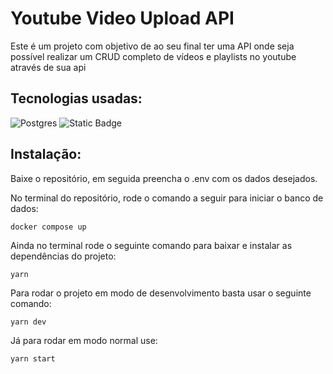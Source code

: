 # Youtube Video Upload API

Este é um projeto com objetivo de ao seu final ter uma API onde seja possível realizar um CRUD completo de vídeos e playlists no youtube através de sua api

## Tecnologias usadas:
<div style ="display: inline_block">
  <img src="https://img.shields.io/badge/PostgreSQL-316192?style=for-the-badge&logo=postgresql&logoColor=white" alt="Postgres">
  <img alt="Static Badge" src="https://img.shields.io/badge/AdonisJs-adonisjs?style=for-the-badge&logo=adonisjs&logoColor=white&color=%235A45FF">
</div>

## Instalação:
Baixe o repositório, em seguida preencha o .env com os dados desejados.

No terminal do repositório, rode o comando a seguir para iniciar o banco de dados:
```
docker compose up
```
  
Ainda no terminal rode o seguinte comando para baixar e instalar as dependências do projeto:  
```
yarn
```
Para rodar o projeto em modo de desenvolvimento basta usar o seguinte comando:
```
yarn dev
```
Já para rodar em modo normal use:
```
yarn start
```
